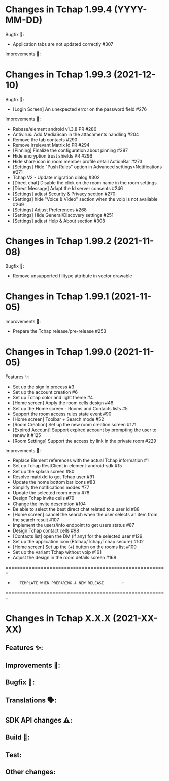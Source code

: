 Changes in Tchap 1.99.4 (YYYY-MM-DD)
===================================================

Bugfix 🐛:
 - Application tabs are not updated correctly #307

Improvements 🙌:

Changes in Tchap 1.99.3 (2021-12-10)
===================================================

Bugfix 🐛:
 - [Login Screen] An unexpected error on the password field #276

Improvements 🙌:
 - Rebase/element android v1.3.8 PR #286
 - Antivirus: Add MediaScan in the attachments handling #204
 - Remove the tab contacts #290
 - Remove irrelevant Matrix Id PR #294
 - [Pinning] Finalize the configuration about pinning #287
 - Hide encryption trust shields PR #296
 - Hide share icon in room member profile detail ActionBar #273
 - [Settings] Hide "Push Rules" option in Advanced settings>Notifications #271
 - Tchap V2 - Update migration dialog #302
 - [Direct chat] Disable the click on the room name in the room settings
 - [Direct Message] Adapt the Id server consents #246
 - [Settings] adjust Security & Privacy section #270
 - [Settings] hide "Voice & Video" section when the voip is not available #269
 - [Settings] Adjust Preferences #268
 - [Settings] Hide General/Discovery settings #251
 - [Settings] adjust Help & About section #308

Changes in Tchap 1.99.2 (2021-11-08)
===================================================

Bugfix 🐛:
 - Remove unsupported filltype attribute in vector drawable

Changes in Tchap 1.99.1 (2021-11-05)
===================================================

Improvements 🙌:
 - Prepare the Tchap release/pre-release #253

Changes in Tchap 1.99.0 (2021-11-05)
===================================================

Features ✨:
 - Set up the sign in process #3
 - Set up the account creation #6
 - Set up Tchap color and light theme #4
 - [Home screen] Apply the room cells design #48
 - Set up the Home screen - Rooms and Contacts lists #5
 - Support the room access rules state event #90
 - [Home screen] Toolbar + Search mode #52
 - [Room Creation] Set up the new room creation screen #121
 - [Expired Account] Support expired account by prompting the user to renew it #125
 - [Room Settings] Support the access by link in the private room #229

Improvements 🙌:
 - Replace Element references with the actual Tchap information #1
 - Set up Tchap RestClient in element-android-sdk #15
 - Set up the splash screen #80
 - Resolve matrixId to get Tchap user #91
 - Update the home bottom bar icons #83
 - Simplify the notifications modes #77
 - Update the selected room menu #78
 - Design Tchap invite cells #79
 - Change the invite description #104
 - Be able to select the best direct chat related to a user id #88
 - [Home screen] cancel the search when the user selects an item from the search result #107
 - Implement the users/info endpoint to get users status #87
 - Design Tchap contact cells #98
 - [Contacts list] open the DM (if any) for the selected user #129
 - Set up the application icon (Btchap/Tchap/Tchap secure) #102
 - [Home screen] Set up the (+) button on the rooms list #109
 - Set up the variant Tchap without voip #161
 - Adjust the design in the room details screen #168


=======================================================
+        TEMPLATE WHEN PREPARING A NEW RELEASE        +
=======================================================


Changes in Tchap X.X.X (2021-XX-XX)
===================================================

Features ✨:
 -

Improvements 🙌:
 -

Bugfix 🐛:
 -

Translations 🗣:
 -

SDK API changes ⚠️:
 - 

Build 🧱:
 -

Test:
 -

Other changes:
 -
